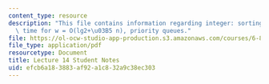 ```yaml
---
content_type: resource
description: "This file contains information regarding integer: sorting in linear\
  \ time for w = O(lg2+\u03B5 n), priority queues."
file: https://ol-ocw-studio-app-production.s3.amazonaws.com/courses/6-851-advanced-data-structures-spring-2012/efcb6a183883af92a1c832a9c38ec303_MIT6_851S12_L14.pdf
file_type: application/pdf
resourcetype: Document
title: Lecture 14 Student Notes
uid: efcb6a18-3883-af92-a1c8-32a9c38ec303
---
```

